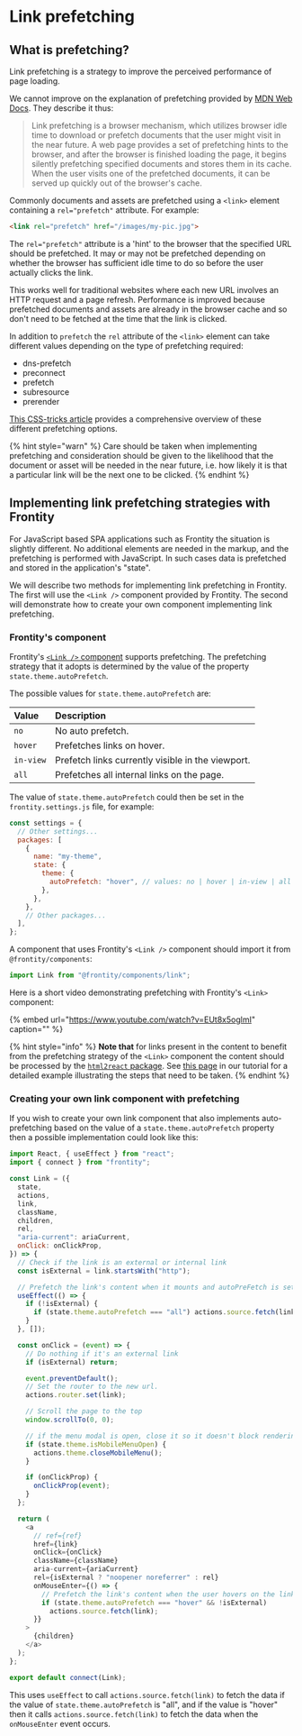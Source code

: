 # Link prefetching

## What is prefetching?

Link prefetching is a strategy to improve the perceived performance of page loading.

We cannot improve on the explanation of prefetching provided by [MDN Web Docs](https://developer.mozilla.org/en-US/docs/Web/HTTP/Link_prefetching_FAQ). They describe it thus:

> Link prefetching is a browser mechanism, which utilizes browser idle time to download or prefetch documents that the user might visit in the near future. A web page provides a set of prefetching hints to the browser, and after the browser is finished loading the page, it begins silently prefetching specified documents and stores them in its cache. When the user visits one of the prefetched documents, it can be served up quickly out of the browser's cache.

Commonly documents and assets are prefetched using a `<link>` element containing a `rel="prefetch"` attribute. For example:

```html
<link rel="prefetch" href="/images/my-pic.jpg">
```

The `rel="prefetch"` attribute is a 'hint' to the browser that the specified URL should be prefetched. It may or may not be prefetched depending on whether the browser has sufficient idle time to do so before the user actually clicks the link.

This works well for traditional websites where each new URL involves an HTTP request and a page refresh. Performance is improved because prefetched documents and assets are already in the browser cache and so don't need to be fetched at the time that the link is clicked.

In addition to `prefetch` the `rel` attribute of the `<link>` element can take different values depending on the type of prefetching required:

- dns-prefetch
- preconnect
- prefetch
- subresource
- prerender

[This CSS-tricks article](https://css-tricks.com/prefetching-preloading-prebrowsing/) provides a comprehensive overview of these different prefetching options.

{% hint style="warn" %}
Care should be taken when implementing prefetching and consideration should be given to the likelihood that the document or asset will be needed in the near future, i.e. how likely it is that a particular link will be the next one to be clicked.
{% endhint %}

## Implementing link prefetching strategies with Frontity

For JavaScript based SPA applications such as Frontity the situation is slightly different. No additional elements are needed in the markup, and the prefetching is performed with JavaScript. In such cases data is prefetched and stored in the application's "state".

We will describe two methods for implementing link prefetching in Frontity. The first will use the `<Link />` component provided by Frontity. The second will demonstrate how to create your own component implementing link prefetching.

### Frontity's <Link> component

Frontity's [`<Link />` component](https://api.frontity.org/frontity-packages/collections-packages/components#link) supports prefetching. The prefetching strategy that it adopts is determined by the value of the property `state.theme.autoPrefetch`.

The possible values for `state.theme.autoPrefetch` are:

| Value     | Description                                       |
| :-------- | :------------------------------------------------ |
| `no`      | No auto prefetch.                                 |
| `hover`   | Prefetches links on hover.                        |
| `in-view` | Prefetch links currently visible in the viewport. |
| `all`     | Prefetches all internal links on the page.        |

The value of `state.theme.autoPrefetch` could then be set in the `frontity.settings.js` file, for example:

```js
const settings = {
  // Other settings...
  packages: [
    {
      name: "my-theme",
      state: {
        theme: {
          autoPrefetch: "hover", // values: no | hover | in-view | all
        },
      },
    },
    // Other packages...
  ],
};
```

A component that uses Frontity's `<Link />` component should import it from `@frontity/components`:

```js
import Link from "@frontity/components/link";
```

Here is a short video demonstrating prefetching with Frontity's `<Link>` component:

{% embed url="https://www.youtube.com/watch?v=EUt8x5oglmI" caption="" %}

{% hint style="info" %}
**Note that** for links present in the content to benefit from the prefetching strategy of the `<Link>` component the content should be processed by the [`html2react` package](https://api.frontity.org/frontity-packages/features-packages/html2react). See [this page](https://tutorial.frontity.org/part7-finishing-touches/use-the-html2react-component) in our tutorial for a detailed example illustrating the steps that need to be taken.
{% endhint %}

### Creating your own link component with prefetching

If you wish to create your own link component that also implements auto-prefetching based on the value of a `state.theme.autoPrefetch` property then a possible implementation could look like this:

```js
import React, { useEffect } from "react";
import { connect } from "frontity";

const Link = ({
  state,
  actions,
  link,
  className,
  children,
  rel,
  "aria-current": ariaCurrent,
  onClick: onClickProp,
}) => {
  // Check if the link is an external or internal link
  const isExternal = link.startsWith("http");

  // Prefetch the link's content when it mounts and autoPreFetch is set to `true`
  useEffect(() => {
    if (!isExternal) {
      if (state.theme.autoPrefetch === "all") actions.source.fetch(link);
    }
  }, []);

  const onClick = (event) => {
    // Do nothing if it's an external link
    if (isExternal) return;

    event.preventDefault();
    // Set the router to the new url.
    actions.router.set(link);

    // Scroll the page to the top
    window.scrollTo(0, 0);

    // if the menu modal is open, close it so it doesn't block rendering
    if (state.theme.isMobileMenuOpen) {
      actions.theme.closeMobileMenu();
    }

    if (onClickProp) {
      onClickProp(event);
    }
  };

  return (
    <a
      // ref={ref}
      href={link}
      onClick={onClick}
      className={className}
      aria-current={ariaCurrent}
      rel={isExternal ? "noopener noreferrer" : rel}
      onMouseEnter={() => {
        // Prefetch the link's content when the user hovers on the link
        if (state.theme.autoPrefetch === "hover" && !isExternal)
          actions.source.fetch(link);
      }}
    >
      {children}
    </a>
  );
};

export default connect(Link);

```

This uses `useEffect` to call `actions.source.fetch(link)` to fetch the data if the value of `state.theme.autoPrefetch` is "all", and if the value is "hover" then it calls `actions.source.fetch(link)` to fetch the data when the `onMouseEnter` event occurs.
